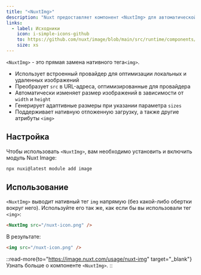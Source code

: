 ```yaml
---
title: "<NuxtImg>"
description: "Nuxt предоставляет компонент <NuxtImg> для автоматической оптимизации изображений."
links:
  - label: Исходники
    icon: i-simple-icons-github
    to: https://github.com/nuxt/image/blob/main/src/runtime/components/NuxtImg.vue
    size: xs
---
```


`<NuxtImg>` - это прямая замена нативного тега`<img>`.

- Использует встроенный провайдер для оптимизации локальных и удаленных изображений
- Преобразует `src` в URL-адреса, оптимизированные для провайдера
- Автоматически изменяет размер изображений в зависимости от `width` и `height`
- Генерирует адаптивные размеры при указании параметра `sizes`
- Поддерживает нативную отложенную загрузку, а также другие атрибуты `<img>`

## Настройка

Чтобы использовать `<NuxtImg>`, вам необходимо установить и включить модуль Nuxt Image:

```bash [Terminal]
npx nuxi@latest module add image
```

## Использование

`<NuxtImg>` выводит нативный тег `img` напрямую (без какой-либо обертки вокруг него). Используйте его так же, как если бы вы использовали тег `<img>`:

```html
<NuxtImg src="/nuxt-icon.png" />
```

В результате:

```html
<img src="/nuxt-icon.png" />
```

::read-more{to="https://image.nuxt.com/usage/nuxt-img" target="_blank"}
Узнать больше о компоненте `<NuxtImg>`.
::
